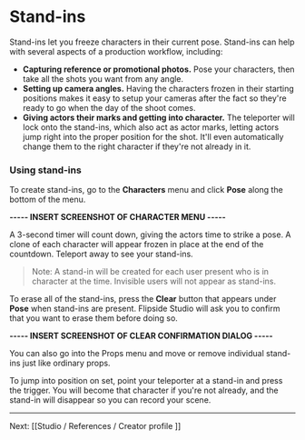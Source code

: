 # Stand-ins

Stand-ins let you freeze characters in their current pose. Stand-ins can help with several aspects of a production workflow, including:

* **Capturing reference or promotional photos.** Pose your characters, then take all the shots you want from any angle.
* **Setting up camera angles.** Having the characters frozen in their starting positions makes it easy to setup your cameras after the fact so they're ready to go when the day of the shoot comes.
* **Giving actors their marks and getting into character.** The teleporter will lock onto the stand-ins, which also act as actor marks, letting actors jump right into the proper position for the shot. It'll even automatically change them to the right character if they're not already in it.

### Using stand-ins

To create stand-ins, go to the **Characters** menu and click **Pose** along the bottom of the menu.

**----- INSERT SCREENSHOT OF CHARACTER MENU -----**

A 3-second timer will count down, giving the actors time to strike a pose. A clone of each character will appear frozen in place at the end of the countdown. Teleport away to see your stand-ins.

> Note: A stand-in will be created for each user present who is in character at the time. Invisible users will not appear as stand-ins.

To erase all of the stand-ins, press the **Clear** button that appears under **Pose** when stand-ins are present. Flipside Studio will ask you to confirm that you want to erase them before doing so.

**----- INSERT SCREENSHOT OF CLEAR CONFIRMATION DIALOG -----**

You can also go into the Props menu and move or remove individual stand-ins just like ordinary props.

To jump into position on set, point your teleporter at a stand-in and press the trigger. You will become that character if you're not already, and the stand-in will disappear so you can record your scene.

---

Next: [[Studio / References / Creator profile ]]
